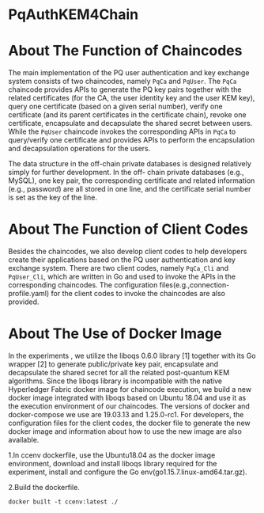 # PqAuthKEM4Chain
# About The Function of Chaincodes
The main implementation of the PQ user authentication and key
exchange system consists of two chaincodes, namely `PqCa` and
`PqUser`. The `PqCa` chaincode provides
APIs to generate the PQ key pairs together with the related
certificates (for the CA, the user identity key and the user KEM
key), query one certificate (based on a given serial number),
verify one certificate (and its parent certificates in the certificate
chain), revoke one certificate, encapsulate and decapsulate the
shared secret between users. While the `PqUser` chaincode
invokes the corresponding APIs in `PqCa` to query/verify one
certificate and provides APIs to perform the encapsulation and
decapsulation operations for the users.

The data structure in the off-chain private databases is
designed relatively simply for further development. In the off-
chain private databases (e.g., MySQL), one key pair, the
corresponding certificate and related information (e.g., password)
are all stored in one line, and the certificate serial number is set as
the key of the line.

# About The Function of Client Codes
Besides the chaincodes, we also develop client codes to help
developers create their applications based on the PQ user
authentication and key exchange system. 
There are two client codes, namely `PqCa_Cli` and `PqUser_Cli`,
which are written in Go and used to invoke the APIs in the
corresponding chaincodes. The configuration files(e.g.,connection-profile.yaml) for the client
codes to invoke the chaincodes are also provided.

# About The Use of Docker Image
In the experiments , we utilize the liboqs 0.6.0 library [1] together with its Go wrapper [2] to generate public/private key pair, encapsulate and decapsulate the shared secret for all the related post-quantum KEM algorithms. Since the liboqs library is incompatible with the
native Hyperledger Fabric docker image for chaincode execution,
we build a new docker image integrated with liboqs based on Ubuntu 18.04 and use it as the execution environment of our
chaincodes. The versions of docker and docker-compose we use
are 19.03.13 and 1.25.0-rc1. For developers, the configuration
files for the client codes, the docker file to generate the new
docker image and information about how to use the new image
are also available.

1.In ccenv dockerfile, use the Ubuntu18.04 as the docker image environment, download and install liboqs library required for the experiment, install and configure the Go env(go1.15.7.linux-amd64.tar.gz).

2.Build the dockerfile.

   `docker built -t ccenv:latest ./ `
